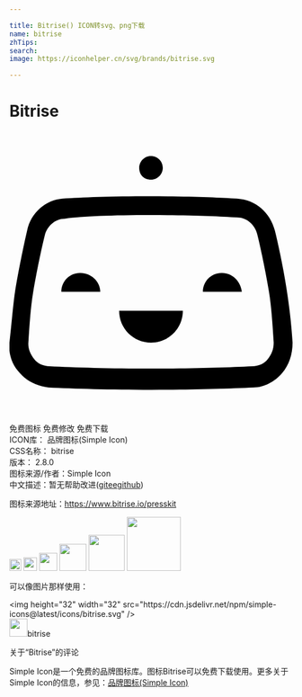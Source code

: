 ```yaml
---

title: Bitrise() ICON转svg、png下载
name: bitrise
zhTips: 
search: 
image: https://iconhelper.cn/svg/brands/bitrise.svg

---
```


# Bitrise  <small style="font-size: 60%;font-weight: 100"></small>

<div id="svg" class="svg-wrap">
<svg xmlns="http://www.w3.org/2000/svg" role="img" viewBox="0 0 24 24"><title>Bitrise icon</title><path d="M12 17.9c1.5 0 2.7-1.2 2.7-2.7H9.3C9.3 16.7 10.5 17.9 12 17.9zM6 12c-0.9 0-1.6 0.7-1.6 1.6h3.3C7.7 12.7 6.9 12 6 12zM12 4.1c0.6 0 1-0.5 1-1 0-0.6-0.5-1-1-1 -0.6 0-1 0.5-1 1C11 3.7 11.4 4.1 12 4.1zM23.5 13.4c-0.3-1.9-0.7-3.8-1-5 -0.4-1.5-1.6-2.6-3.2-2.7 -1.5-0.1-4-0.2-7.4-0.2 -3.3 0-5.8 0.1-7.4 0.2 -1.4 0.1-2.7 1.2-3 2.7 -0.3 1.3-0.7 3.2-1 5 -0.2 1.3-0.3 2.8-0.5 4.5 -0.1 0.9 0.2 1.9 0.9 2.6 0.6 0.7 1.5 1.1 2.4 1.2 2.1 0.1 5.3 0.2 8.7 0.2s6.6-0.1 8.7-0.2c0.9 0 1.8-0.5 2.4-1.2s0.9-1.6 0.9-2.6C23.9 16.2 23.7 14.7 23.5 13.4zM21.9 19.3c-0.3 0.4-0.8 0.6-1.3 0.6 -2.1 0.1-5.2 0.2-8.6 0.2S5.5 20 3.4 19.9c-0.5 0-1-0.2-1.3-0.6 -0.3-0.4-0.5-0.8-0.5-1.3 0.1-1.6 0.2-3.1 0.4-4.3 0.3-1.8 0.7-3.7 1-4.9C3.2 8 3.9 7.4 4.7 7.4c1.5-0.2 4-0.3 7.3-0.3s5.8 0.1 7.3 0.2c0.8 0 1.5 0.6 1.7 1.4 0.3 1.2 0.7 3.1 1 4.9 0.2 1.2 0.3 2.7 0.4 4.3C22.4 18.5 22.2 18.9 21.9 19.3zM18 12c-0.9 0-1.6 0.7-1.6 1.6h3.3C19.6 12.7 18.9 12 18 12z"/></svg>
</div>
<detail full-name='bitrise'></detail>

<div class="detail-page">
<p>
<span><span class="badge-success badge">免费图标</span> <span class="badge-success badge">免费修改</span>  <span class="badge-success badge">免费下载</span> </span>
<br/>
<span>
ICON库：
<span class="badge-secondary badge">品牌图标(Simple Icon)</span> 
</span>
<br/>
<span>
CSS名称：
<span class="badge-secondary badge">bitrise</span> 
</span>

<br/>
<span>
版本：
<span class="badge-secondary badge">2.8.0</span> 
</span>
<br/>
<span>图标来源/作者：<span class="badge-light badge">Simple Icon</span></span> 
<br/>
<span class="zh-detail">中文描述：暂无<span class="help-link"><span>帮助改进</span>(<a href="https://gitee.com/liuwave/icon-helper/edit/master/json/brands/bitrise.json" target="_blank" rel="noopener noreferrer">gitee</a><a href="https://github.com/liuwave/icon-helper/edit/master/json/brands/bitrise.json" target="_blank" rel="noopener noreferrer">github</a></span>)</span><br/>
</p>
</div><div class="description description alert alert-light"><p>图标来源地址：<a href="https://www.bitrise.io/presskit" target="_blank" rel="noopener noreferrer">https://www.bitrise.io/presskit</a></p></div>
<div class="alert alert-dark">
<img height="21" width="21" src="https://cdn.jsdelivr.net/npm/simple-icons@latest/icons/bitrise.svg" />
<img height="24" width="24" src="https://cdn.jsdelivr.net/npm/simple-icons@latest/icons/bitrise.svg" />
<img height="32" width="32" src="https://cdn.jsdelivr.net/npm/simple-icons@latest/icons/bitrise.svg" />
<img height="48" width="48" src="https://cdn.jsdelivr.net/npm/simple-icons@latest/icons/bitrise.svg" />
<img height="64" width="64" src="https://cdn.jsdelivr.net/npm/simple-icons@latest/icons/bitrise.svg" />
<img height="96" width="96" src="https://cdn.jsdelivr.net/npm/simple-icons@latest/icons/bitrise.svg" />

</div>
<div>
  <p>可以像图片那样使用：    
  </p>
  <div class="alert alert-primary" style="font-size: 14px">
    &lt;img height="32" width="32" src="https://cdn.jsdelivr.net/npm/simple-icons@latest/icons/bitrise.svg" /&gt;
    <copy-btn content='<img height="32" width="32" src="https://cdn.jsdelivr.net/npm/simple-icons@latest/icons/bitrise.svg" />'></copy-btn>
  </div>
  <div class="alert alert-secondary">
    <img height="32" width="32" src="https://cdn.jsdelivr.net/npm/simple-icons@latest/icons/bitrise.svg" />bitrise
    <copy-btn content="bitrise" btn-title="复制图标名称"></copy-btn>
  </div>
</div>

<Vssue title="关于“Bitrise”的评论" >关于“Bitrise”的评论</Vssue>


<div><p>Simple Icon是一个免费的品牌图标库。图标Bitrise可以免费下载使用。更多关于  Simple Icon的信息，参见：<a target="_blank" href="https://iconhelper.cn/brands.html">品牌图标(Simple Icon)</a>
</p></div>
